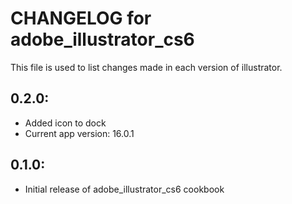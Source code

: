 # CHANGELOG for adobe_illustrator_cs6

This file is used to list changes made in each version of illustrator.

## 0.2.0:

* Added icon to dock
* Current app version: 16.0.1

## 0.1.0:

* Initial release of adobe_illustrator_cs6 cookbook
